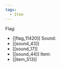 ```yaml
---
tags:
  - Item
---
```

Flag:
- [[flag_11420]]
Sound:
- [[sound_43]]
- [[sound_17]]
- [[sound_44]]
Item:
- [[item_513]]
